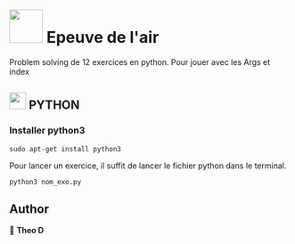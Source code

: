 # <img src="http://cdn.onlinewebfonts.com/svg/img_541887.png" width="60"> Epeuve de l'air

Problem solving de 12 exercices en python. Pour jouer avec les Args et index


## <img src="https://external-content.duckduckgo.com/iu/?u=https%3A%2F%2Fpluspng.com%2Fimg-png%2Fpython-logo-png-open-2000.png&f=1&nofb=1&ipt=c4e3115fe5ee608c5600f628ed83b64a367b2d65916bc733846a538a318a1214&ipo=images" width="30"> PYTHON


### Installer python3 

    sudo apt-get install python3



Pour lancer un exercice, il suffit de lancer le fichier python dans le terminal.

```
python3 nom_exo.py 
```


## Author

👤 **Theo D**